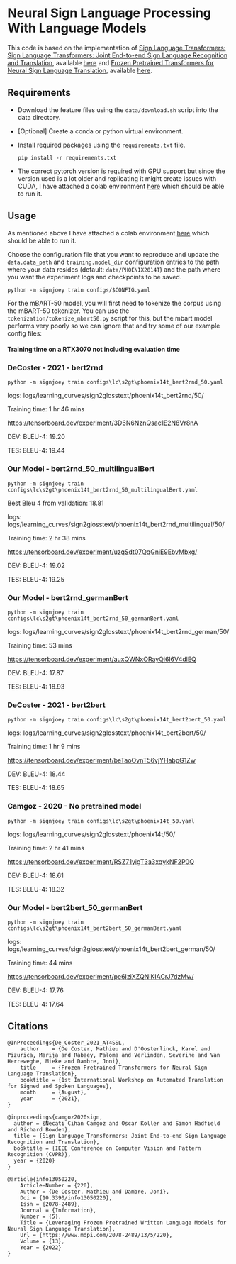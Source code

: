 # Neural Sign Language Processing With Language Models

This code is based on the implementation of [Sign Language Transformers: Sign Language Transformers: Joint End-to-end Sign Language Recognition and Translation](https://www.cihancamgoz.com/pub/camgoz2020cvpr.pdf), available [here](https://github.com/neccam/slt) and [Frozen Pretrained Transformers for Neural Sign Language Translation](https://users.ugent.be/~mcdcoste/assets/SLT_DeCoster2021Frozen.pdf), available [here](https://github.com/m-decoster/fpt4slt).

 
## Requirements
* Download the feature files using the `data/download.sh` script into the data directory.

* [Optional] Create a conda or python virtual environment.

* Install required packages using the `requirements.txt` file.

    `pip install -r requirements.txt`

* The correct pytorch version is required with GPU support but since the version used is a lot older and replicating it might create issues with CUDA, I have attached a colab environment [here](https://colab.research.google.com/drive/1ur1rVWgLVdi4DJiDQ0YHlk8UBekKmFZf?usp=sharing) which should be able to run it.

## Usage

As mentioned above I have attached a colab environment [here](https://colab.research.google.com/drive/1ur1rVWgLVdi4DJiDQ0YHlk8UBekKmFZf?usp=sharing) which should be able to run it.

Choose the configuration file that you want to reproduce and update the `data.data_path` and `training.model_dir` configuration entries
to the path where your data resides (default: `data/PHOENIX2014T`) and the path where you want the experiment logs and checkpoints to be saved.

  `python -m signjoey train configs/$CONFIG.yaml` 

For the mBART-50 model, you will first need to tokenize the corpus using the mBART-50 tokenizer. You can use the `tokenization/tokenize_mbart50.py` script for this, but the mbart model performs very poorly so we can ignore that and try some of our example config files:

#### Training time on a RTX3070 not including evaluation time

### DeCoster - 2021 - bert2rnd
`python -m signjoey train configs\lc\s2gt\phoenix14t_bert2rnd_50.yaml`

logs: logs/learning_curves/sign2glosstext/phoenix14t_bert2rnd/50/

Training time: 1 hr 46 mins

https://tensorboard.dev/experiment/3D6N6NznQsac1E2N8Vr8nA

DEV: BLEU-4: 19.20

TES: BLEU-4: 19.44


### Our Model - bert2rnd_50_multilingualBert
`python -m signjoey train configs\lc\s2gt\phoenix14t_bert2rnd_50_multilingualBert.yaml`

Best Bleu 4 from validation: 18.81

logs: logs/learning_curves/sign2glosstext/phoenix14t_bert2rnd_multilingual/50/

Training time: 2 hr 38 mins

https://tensorboard.dev/experiment/uzqSdt07QqGniE9EbvMbxg/

DEV: BLEU-4: 19.02

TES: BLEU-4: 19.25


### Our Model - bert2rnd_germanBert
`python -m signjoey train configs\lc\s2gt\phoenix14t_bert2rnd_50_germanBert.yaml`

logs: logs/learning_curves/sign2glosstext/phoenix14t_bert2rnd_german/50/

Training time: 53 mins

https://tensorboard.dev/experiment/auxQWNxORayQi6l6V4dlEQ

DEV: BLEU-4: 17.87

TES: BLEU-4: 18.93


### DeCoster - 2021 - bert2bert
`python -m signjoey train configs\lc\s2gt\phoenix14t_bert2bert_50.yaml`


logs: logs/learning_curves/sign2glosstext/phoenix14t_bert2bert/50/

Training time: 1 hr 9 mins

https://tensorboard.dev/experiment/beTaoOvnT56vjYHabpG1Zw

DEV: BLEU-4: 18.44

TES: BLEU-4: 18.65

### Camgoz - 2020 - No pretrained model

`python -m signjoey train configs\lc\s2gt\phoenix14t_50.yaml`

logs: logs/learning_curves/sign2glosstext/phoenix14t/50/

Training time: 2 hr 41 mins

https://tensorboard.dev/experiment/RSZ71yigT3a3xqykNF2P0Q

DEV: BLEU-4: 18.61

TES: BLEU-4: 18.32


### Our Model - bert2bert_50_germanBert
`python -m signjoey train configs\lc\s2gt\phoenix14t_bert2bert_50_germanBert.yaml`

logs: logs/learning_curves/sign2glosstext/phoenix14t_bert2bert_german/50/

Training time: 44 mins

https://tensorboard.dev/experiment/pe6IziXZQNiKIACrJ7dzMw/

DEV: BLEU-4: 17.76

TES: BLEU-4: 17.64


## Citations

```
@InProceedings{De_Coster_2021_AT4SSL,
    author    = {De Coster, Mathieu and D'Oosterlinck, Karel and Pizurica, Marija and Rabaey, Paloma and Verlinden, Severine and Van Herreweghe, Mieke and Dambre, Joni},
    title     = {Frozen Pretrained Transformers for Neural Sign Language Translation},
    booktitle = {1st International Workshop on Automated Translation for Signed and Spoken Languages},
    month     = {August},
    year      = {2021},
}

@inproceedings{camgoz2020sign,
  author = {Necati Cihan Camgoz and Oscar Koller and Simon Hadfield and Richard Bowden},
  title = {Sign Language Transformers: Joint End-to-end Sign Language Recognition and Translation},
  booktitle = {IEEE Conference on Computer Vision and Pattern Recognition (CVPR)},
  year = {2020}
}

@article{info13050220,
	Article-Number = {220},
	Author = {De Coster, Mathieu and Dambre, Joni},
	Doi = {10.3390/info13050220},
	Issn = {2078-2489},
	Journal = {Information},
	Number = {5},
	Title = {Leveraging Frozen Pretrained Written Language Models for Neural Sign Language Translation},
	Url = {https://www.mdpi.com/2078-2489/13/5/220},
	Volume = {13},
	Year = {2022}
}
```
